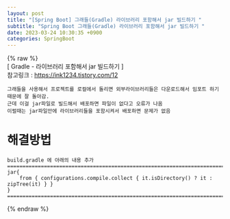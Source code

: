 ```yaml
---  
layout: post  
title: "[Spring Boot] 그래들(Gradle) 라이브러리 포함해서 jar 빌드하기 "  
subtitle: "Spring Boot 그래들(Gradle) 라이브러리 포함해서 jar 빌드하기 "  
date: 2023-03-24 10:30:35 +0900  
categories: SpringBoot  
---  
```

{% raw %}  
[ Gradle - 라이브러리 포함해서 jar 빌드하기 ]  
	참고링크 : https://ink1234.tistory.com/12  
  
	그래들을 사용해서 프로젝트를 로컬에서 돌리면 외부라이브러리들은 다운로드해서 임포트 하기때문에 잘 돌아감.  
	근데 이걸 jar파일로 빌드해서 배포하면 파일이 없다고 오류가 나옴  
	이럴때는 jar파일안에 라이브러리들을 포함시켜서 배포하면 문제가 없음  
  
# 해결방법  
  
	build.gradle 에 아래의 내용 추가  
	=================================================================================================================  
	jar{  
		from { configurations.compile.collect { it.isDirectory() ? it : zipTree(it) } }  
	}  
	=================================================================================================================  
  
{% endraw %}